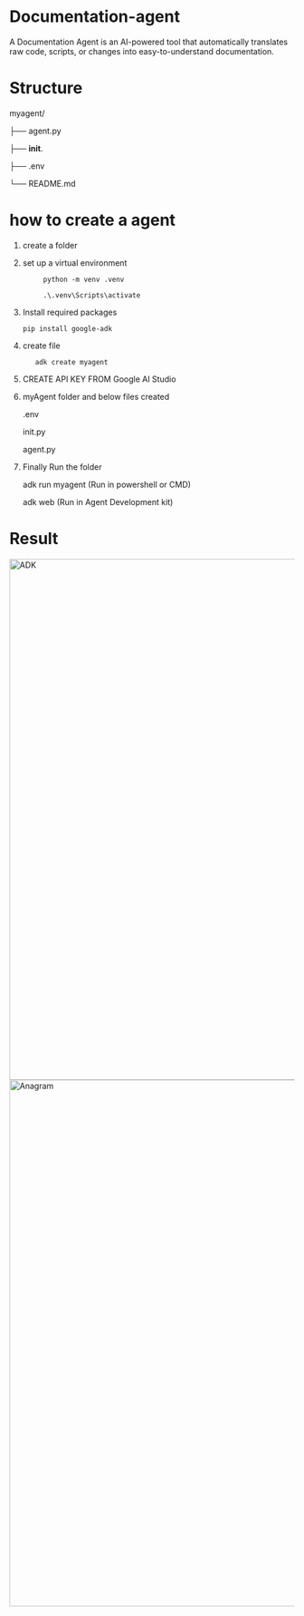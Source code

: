 # Documentation-agent
A Documentation Agent is an AI-powered tool that automatically translates raw code, scripts, or changes into easy-to-understand documentation.

# Structure
myagent/

├── agent.py

├── __init__.

├── .env

└── README.md

# how to create a agent

1. create a folder

2. set up a virtual environment

            python -m venv .venv

            .\.venv\Scripts\activate

3. Install required packages

       pip install google-adk


4. create file

          adk create myagent

5. CREATE API KEY FROM Google AI Studio

6. myAgent folder and below files created

    .env

    init.py

    agent.py

7. Finally Run the folder

      adk run myagent  (Run in powershell or CMD)
      
      adk web     (Run in Agent Development kit)

# Result    

<img width="1920" height="919" alt="ADK" src="https://github.com/user-attachments/assets/3681559d-11b9-4074-8453-0e9bbb814c64" />



<img width="1920" height="929" alt="Anagram" src="https://github.com/user-attachments/assets/c8e0ce56-eb02-4831-a861-6723fa649832" />



